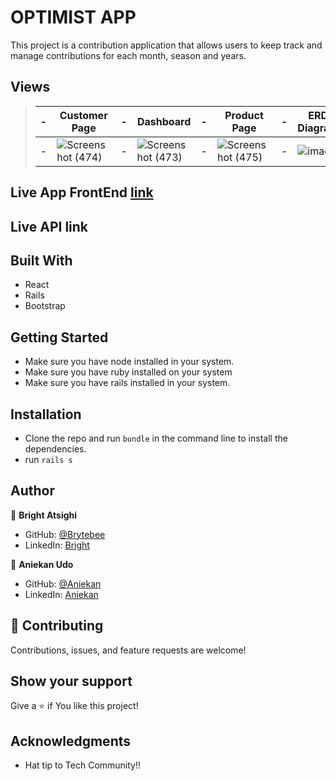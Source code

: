 # OPTIMIST APP

This project is a contribution application that allows users to keep track and manage contributions for each month, season and years.
## Views

> | -   | Customer Page                       | -   | Dashboard                          | -   | Product Page                           | -   | ERD Diagram                     | -   |
> | --- | ---------------------------------- | --- | ----------------------------------- | --- | ----------------------------------- | --- | ----------------------------------- | --- |
> | -   | ![Screenshot (474)](https://user-images.githubusercontent.com/87186552/177358517-09cd52ed-8d31-4fe9-85d6-e1269eb6cd8d.png) | -   | ![Screenshot (473)](https://user-images.githubusercontent.com/87186552/177358307-6495dd0e-7fc1-475e-8897-6dbc4b161bc8.png) | -   | ![Screenshot (475)](https://user-images.githubusercontent.com/87186552/177358841-92806999-e8a6-481b-83f1-fca50dd25c6a.png) | -   | ![image](https://user-images.githubusercontent.com/87186552/179419728-aafe374a-8db2-40c6-88c8-7e71bdb7a715.png) | -   | 
## Live App FrontEnd [link](https://optimismfoodforall.herokuapp.com/)

## Live API link

## Built With

- React
- Rails
- Bootstrap

## Getting Started

- Make sure you have node installed in your system.
- Make sure you have ruby installed on your system
- Make sure you have rails installed in your system.



## Installation

- Clone the repo and run `bundle` in the command line to install the dependencies.
- run `rails s`

## Author

👤 **Bright Atsighi**

- GitHub: [@Brytebee](https://github.com/brytebee)
- LinkedIn: [Bright](https://www.linkedin.com/in/brytebee/)
  
👤 **Aniekan Udo**

- GitHub: [@Aniekan](https://github.com/Anny85-code)
- LinkedIn: [Aniekan](https://www.linkedin.com/in/aniekan-udo/)

## 🤝 Contributing

Contributions, issues, and feature requests are welcome!


## Show your support

Give a ⭐️ if You like this project!

## Acknowledgments

- Hat tip to Tech Community!!

